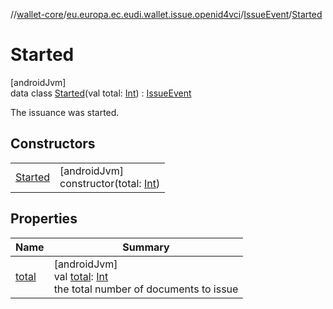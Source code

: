 //[wallet-core](../../../../index.md)/[eu.europa.ec.eudi.wallet.issue.openid4vci](../../index.md)/[IssueEvent](../index.md)/[Started](index.md)

# Started

[androidJvm]\
data class [Started](index.md)(val total: [Int](https://kotlinlang.org/api/latest/jvm/stdlib/kotlin/-int/index.html)) : [IssueEvent](../index.md)

The issuance was started.

## Constructors

| | |
|---|---|
| [Started](-started.md) | [androidJvm]<br>constructor(total: [Int](https://kotlinlang.org/api/latest/jvm/stdlib/kotlin/-int/index.html)) |

## Properties

| Name | Summary |
|---|---|
| [total](total.md) | [androidJvm]<br>val [total](total.md): [Int](https://kotlinlang.org/api/latest/jvm/stdlib/kotlin/-int/index.html)<br>the total number of documents to issue |
